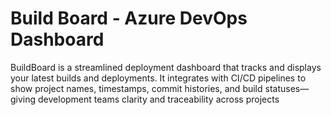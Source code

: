 # Build Board - Azure DevOps Dashboard
BuildBoard is a streamlined deployment dashboard that tracks and displays your latest builds and deployments. It integrates with CI/CD pipelines to show project names, timestamps, commit histories, and build statuses—giving development teams clarity and traceability across projects
